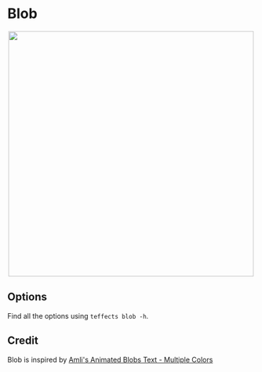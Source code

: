 # Blob

<p align="center">
<img width="500" src="https://raw.githubusercontent.com/shinokada/teffects/main/images/blob.png" />
</p>

## Options

Find all the options using `teffects blob -h`.

## Credit

Blob is inspired by [Amli's Animated Blobs Text - Multiple Colors](https://codepen.io/uzcho_/pen/LaPqWJ)